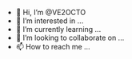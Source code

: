 - 👋 Hi, I’m @VE2OCTO
- 👀 I’m interested in ...
- 🌱 I’m currently learning ...
- 💞️ I’m looking to collaborate on ...
- 📫 How to reach me ...

<!---
VE2OCTO/VE2OCTO is a ✨ special ✨ repository because its `README.md` (this file) appears on your GitHub profile.
You can click the Preview link to take a look at your changes.
--->
